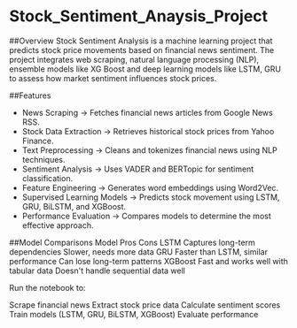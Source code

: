 # Stock_Sentiment_Anaysis_Project

##Overview
Stock Sentiment Analysis is a machine learning project that predicts stock price movements based on financial news sentiment. The project integrates web scraping, natural language processing (NLP), ensemble models like XG Boost and deep learning models like LSTM, GRU to assess how market sentiment influences stock prices.

##Features
* News Scraping → Fetches financial news articles from Google News RSS.
* Stock Data Extraction → Retrieves historical stock prices from Yahoo Finance.
* Text Preprocessing → Cleans and tokenizes financial news using NLP techniques.
* Sentiment Analysis → Uses VADER and BERTopic for sentiment classification.
* Feature Engineering → Generates word embeddings using Word2Vec.
* Supervised Learning Models → Predicts stock movement using LSTM, GRU, BiLSTM, and XGBoost.
* Performance Evaluation → Compares models to determine the most effective approach.

##Model Comparisons
Model	                   Pros	                                      Cons
LSTM	         Captures long-term dependencies	            Slower, needs more data
GRU	        Faster than LSTM, similar performance	        Can lose long-term patterns
XGBoost     Fast and works well with tabular data	      Doesn't handle sequential data well


Run the notebook to:

Scrape financial news
Extract stock price data
Calculate sentiment scores
Train models (LSTM, GRU, BiLSTM, XGBoost)
Evaluate performance
